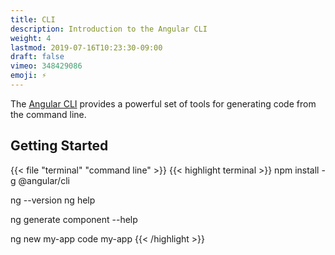 ```yaml
---
title: CLI
description: Introduction to the Angular CLI
weight: 4
lastmod: 2019-07-16T10:23:30-09:00
draft: false
vimeo: 348429086
emoji: ⚡
---
```


The [Angular CLI](https://angular.io/cli) provides a powerful set of tools for generating code from the command line. 

## Getting Started

{{< file "terminal" "command line" >}}
{{< highlight terminal >}}
npm install -g @angular/cli

ng --version
ng help

ng generate component --help

ng new my-app
code my-app
{{< /highlight >}}

